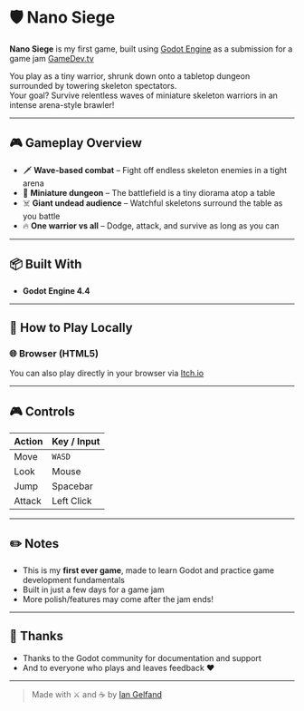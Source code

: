 # 🛡️ Nano Siege

**Nano Siege** is my first game, built using [Godot Engine](https://godotengine.org/) as a submission for a game jam [GameDev.tv](https://itch.io/jam/gamedevtv-jam-2025)

You play as a tiny warrior, shrunk down onto a tabletop dungeon surrounded by towering skeleton spectators.  
Your goal? Survive relentless waves of miniature skeleton warriors in an intense arena-style brawler!

---

## 🎮 Gameplay Overview

- 🗡️ **Wave-based combat** – Fight off endless skeleton enemies in a tight arena
- 🧱 **Miniature dungeon** – The battlefield is a tiny diorama atop a table
- ☠️ **Giant undead audience** – Watchful skeletons surround the table as you battle
- 🔥 **One warrior vs all** – Dodge, attack, and survive as long as you can

---

## 📦 Built With

- **Godot Engine 4.4**
---

## 📁 How to Play Locally

### 🌐 Browser (HTML5)

You can also play directly in your browser via [Itch.io](https://achocolatebar.itch.io/nano-siege)

---

## 🎮 Controls

| Action   | Key / Input     |
|----------|-----------------|
| Move     | `WASD`          |
| Look     | Mouse           |
| Jump     | Spacebar        |
| Attack   | Left Click      |

---

## ✏️ Notes

- This is my **first ever game**, made to learn Godot and practice game development fundamentals
- Built in just a few days for a game jam
- More polish/features may come after the jam ends!

---

## 🙏 Thanks

- Thanks to the Godot community for documentation and support
- And to everyone who plays and leaves feedback ❤️

---

> Made with ⚔️ and ☕ by [Ian Gelfand](https://github.com/IanGelfand)
